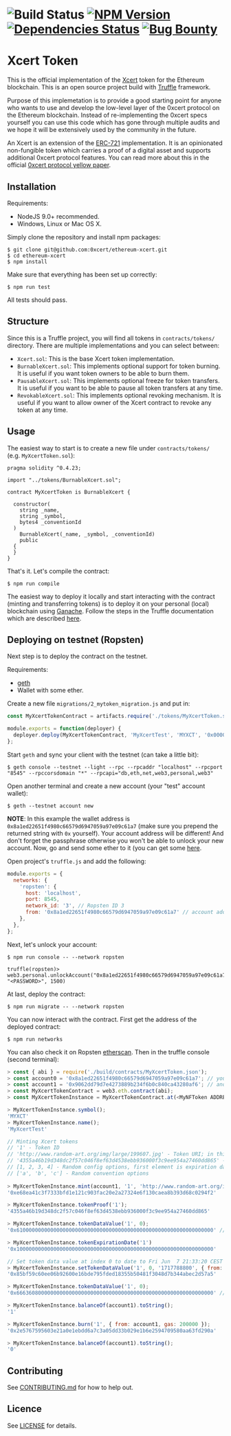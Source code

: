 # ![Build Status](https://travis-ci.org/0xcert/ethereum-xcert.svg?branch=master)&nbsp;[![NPM Version](https://badge.fury.io/js/@0xcert%2Fethereum-xcert.svg)](https://badge.fury.io/js/0xcert%2Fethereum-xcert)&nbsp;[![Dependencies Status](https://david-dm.org/0xcert/ethereum-xcert.svg)](https://david-dm.org/0xcert/ethereum-xcert)&nbsp;[![Bug Bounty](https://img.shields.io/badge/bounty-pending-2930e8.svg)](https://github.com/0xcert/ethereum-xcert/issues)

# Xcert Token

This is the official implementation of the [Xcert](https://github.com/0xcert/0xcert/blob/981f05ffd366d085967bf99a6d24613e63e1c88e/specs/2.md) token for the Ethereum blockchain. This is an open source project build with [Truffle](http://truffleframework.com) framework.

Purpose of this implemetation is to provide a good starting point for anyone who wants to use and develop the low-level layer of the 0xcert protocol on the Ethereum blockchain. Instead of re-implementing the 0xcert specs yourself you can use this code which has gone through multiple audits and we hope it will be extensively used by the community in the future.

An Xcert is an extension of the [ERC-721](https://github.com/0xcert/ethereum-erc721/) implementation. It is an opinionated non-fungible token which carries a proof of a digital asset and supports additional 0xcert protocol features. You can read more about this in the official [0xcert protocol yellow paper](https://github.com/0xcert/whitepaper/blob/master/dist/0xcert-protocol.pdf).

## Installation

Requirements:
- NodeJS 9.0+ recommended.
- Windows, Linux or Mac OS X.

Simply clone the repository and install npm packages:

```
$ git clone git@github.com:0xcert/ethereum-xcert.git
$ cd ethereum-xcert
$ npm install
```

Make sure that everything has been set up correctly:

```
$ npm run test
```

All tests should pass.

## Structure

Since this is a Truffle project, you will find all tokens in `contracts/tokens/` directory. There are multiple implementations and you can select between:
- `Xcert.sol`: This is the base Xcert token implementation.
- `BurnableXcert.sol`: This implements optional support for token burning. It is useful if you want token owners to be able to burn them.
- `PausableXcert.sol`: This implements optional freeze for token transfers. It is useful if you want to be able to pause all token transfers at any time.
- `RevokableXcert.sol`: This implements optional revoking mechanism. It is useful if you want to allow owner of the Xcert contract to revoke any token at any time.

## Usage

The easiest way to start is to create a new file under `contracts/tokens/` (e.g. `MyXcertToken.sol`):

```sol
pragma solidity ^0.4.23;

import "../tokens/BurnableXcert.sol";

contract MyXcertToken is BurnableXcert {

  constructor(
    string _name,
    string _symbol,
    bytes4 _conventionId
  )
    BurnableXcert(_name, _symbol, _conventionId)
    public
  {
  }
}
```

That's it. Let's compile the contract:

```
$ npm run compile
```

The easiest way to deploy it locally and start interacting with the contract (minting and transferring tokens) is to deploy it on your personal (local) blockchain using [Ganache](http://truffleframework.com/ganache/). Follow the steps in the Truffle documentation which are described [here](http://truffleframework.com/docs/getting_started/project#alternative-migrating-with-ganache).

## Deploying on testnet (Ropsten)

Next step is to deploy the contract on the testnet.

Requirements:
- [geth](https://geth.ethereum.org/downloads/)
- Wallet with some ether.

Create a new file `migrations/2_mytoken_migration.js` and put in:

```js 
const MyXcertTokenContract = artifacts.require('./tokens/MyXcertToken.sol');

module.exports = function(deployer) {
  deployer.deploy(MyXcertTokenContract, 'MyXcertTest', 'MYXCT', '0x00000000');
};
```

Start `geth` and sync your client with the testnet (can take a little bit):

```
$ geth console --testnet --light --rpc --rpcaddr "localhost" --rpcport "8545" --rpccorsdomain "*" --rpcapi="db,eth,net,web3,personal,web3"
```

Open another terminal and create a new account (your "test" account wallet):

```
$ geth --testnet account new
```

**NOTE**: In this example the wallet address is  `0x8a1ed22651f4980c66579d6947059a97e09c61a7` (make sure you prepend the returned string with `0x` yourself). Your account address will be different! And don't forget the passphrase otherwise you won't be able to unlock your new account. Now, go and send some ether to it (you can get some [here](https://faucet.metamask.io/).

Open project's `truffle.js` and add the following:

```js
module.exports = {
  networks: {
    'ropsten': {
      host: 'localhost',
      port: 8545,
      network_id: '3', // Ropsten ID 3
      from: '0x8a1ed22651f4980c66579d6947059a97e09c61a7' // account address from which to deploy
    },
  },
};
```

Next, let's unlock your account:

```
$ npm run console -- --network ropsten
```

```
truffle(ropsten)> web3.personal.unlockAccount("0x8a1ed22651f4980c66579d6947059a97e09c61a7", "<PASSWORD>", 1500)
```

At last, deploy the contract:

```
$ npm run migrate -- --network ropsten
```

You can now interact with the contract. First get the address of the deployed contract:

```
$ npm run networks
```

You can also check it on Ropsten [etherscan](https://ropsten.etherscan.io/address/0x339cb3e015d2eb2b7156f01dc960c79708f02d3b). Then in the truffle console (second terminal):

```js
> const { abi } = require('./build/contracts/MyXcertToken.json');
> const account0 = '0x8a1ed22651f4980c66579d6947059a97e09c61a7'; // your unlocked account
> const account1 = '0x9062dd79d7e4273889b234f6b0c840ca43280af6'; // another account (you can create it)
> const MyXcertTokenContract = web3.eth.contract(abi);
> const MyXcertTokenInstance = MyXcertTokenContract.at(<MyNFToken ADDRESS>);

> MyXcertTokenInstance.symbol();
'MYXCT'
> MyXcertTokenInstance.name();
'MyXcertTest'

// Minting Xcert tokens
// '1' - Token ID
// 'http://www.random-art.org/img/large/199607.jpg' - Token URI; in this case to the picture generated from proof
// '4355a46b19d348dc2f57c046f8ef63d4538ebb936000f3c9ee954a27460dd865' - Token proof, calculated as sha256('1').
// [1, 2, 3, 4] - Random config options, first element is expiration date and thus currently set to Thu Jan  1 01:00:01 CET 1970 :).
// ['a', 'b', 'c'] - Random convention options
 
> MyXcertTokenInstance.mint(account1, '1', 'http://www.random-art.org/img/large/199607.jpg', '4355a46b19d348dc2f57c046f8ef63d4538ebb936000f3c9ee954a27460dd865', [1, 2, 3, 4], ['a', 'b', 'c'], { from: account0, gas: 2000000 });
'0xe68ea41c3f7333bfd1e121c903fac20e2a27324e6f130caea8b393d68c0294f2'

> MyXcertTokenInstance.tokenProof('1');
'4355a46b19d348dc2f57c046f8ef63d4538ebb936000f3c9ee954a27460dd865'

> MyXcertTokenInstance.tokenDataValue('1', 0);
'0x6100000000000000000000000000000000000000000000000000000000000000' // This is 'a'

> MyXcertTokenInstance.tokenExpirationDate('1')
'0x1000000000000000000000000000000000000000000000000000000000000000'

// Set token data value at index 0 to date to Fri Jun  7 21:33:20 CEST 2024
> MyXcertTokenInstance.setTokenDataValue('1', 0, '1717788800', { from: account0 });
'0x85bf59c60ee06b92600e16bde795fded18355b50481f3048d7b344abec2d57a5'

> MyXcertTokenInstance.tokenDataValue('1', 0);
'0x6663608000000000000000000000000000000000000000000000000000000000' // hex value of 1717788800

> MyXcertTokenInstance.balanceOf(account1).toString();
'1'

> MyXcertTokenInstance.burn('1', { from: account1, gas: 200000 });
'0x2e5767595603e21a0e1ebdd6a7c3a05dd33b029e1b6e2594709580aa63fd290a'

> MyXcertTokenInstance.balanceOf(account1).toString();
'0'
```

## Contributing

See [CONTRIBUTING.md](./CONTRIBUTING.md) for how to help out.

## Licence

See [LICENSE](./LICENSE) for details.
